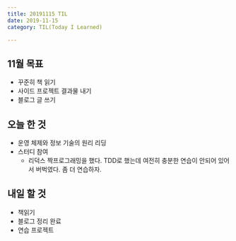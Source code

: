 ```yaml
---
title: 20191115 TIL
date: 2019-11-15
category: TIL(Today I Learned)

---
```


## 11월 목표

- 꾸준히 책 읽기
- 사이드 프로젝트 결과물 내기
- 블로그 글 쓰기

## 오늘 한 것

- 운영 체제와 정보 기술의 원리 리딩
- 스터디 참여
	- 리덕스 짝프로그래밍을 했다. TDD로 했는데 여전히 충분한 연습이 안되어 있어서 
		버벅였다. 좀 더 연습하자.

## 내일 할 것

- 책읽기
- 블로그 정리 완료
- 연습 프로젝트
  


